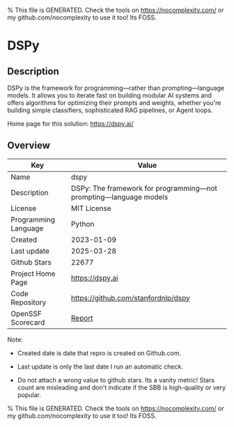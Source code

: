 
% This file is GENERATED. Check the tools on https://nocomplexity.com/ or my github.com/nocomplexity to use it too! Its FOSS. 

# DSPy

## Description 

DSPy is the framework for programming—rather than prompting—language models. It allows you to iterate fast on building modular AI systems and offers algorithms for optimizing their prompts and weights, whether you're building simple classifiers, sophisticated RAG pipelines, or Agent loops.

Home page for this solution: https://dspy.ai/ 

## Overview 

| Key | Value |
| --- | --- |
| Name | dspy |
| Description | DSPy: The framework for programming—not prompting—language models |
| License | MIT License |
| Programming Language | Python |
| Created | 2023-01-09 |
| Last update | 2025-03-28 |
| Github Stars | 22677 |
| Project Home Page | https://dspy.ai |
| Code Repository | https://github.com/stanfordnlp/dspy |
| OpenSSF Scorecard | [Report](https://securityscorecards.dev/viewer/?uri=github.com/stanfordnlp/dspy) |

Note:
 - Created date is date that repro is created on Github.com. 

- Last update is only the last date I run an automatic check. 

- Do not attach a wrong value to github stars. Its a vanity metric! Stars count are misleading and 
don't indicate if the SBB is high-quality or very popular.

% This file is GENERATED. Check the tools on https://nocomplexity.com/ or my github.com/nocomplexity to use it too! Its FOSS. 

